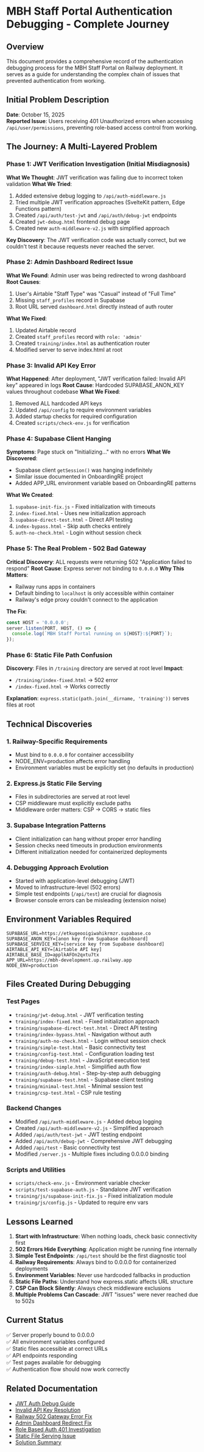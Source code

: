 # MBH Staff Portal Authentication Debugging - Complete Journey

## Overview
This document provides a comprehensive record of the authentication debugging process for the MBH Staff Portal on Railway deployment. It serves as a guide for understanding the complex chain of issues that prevented authentication from working.

## Initial Problem Description
**Date**: October 15, 2025  
**Reported Issue**: Users receiving 401 Unauthorized errors when accessing `/api/user/permissions`, preventing role-based access control from working.

## The Journey: A Multi-Layered Problem

### Phase 1: JWT Verification Investigation (Initial Misdiagnosis)

**What We Thought**: JWT verification was failing due to incorrect token validation
**What We Tried**:
1. Added extensive debug logging to `/api/auth-middleware.js`
2. Tried multiple JWT verification approaches (SvelteKit pattern, Edge Functions pattern)
3. Created `/api/auth/test-jwt` and `/api/auth/debug-jwt` endpoints
4. Created `jwt-debug.html` frontend debug page
5. Created new `auth-middleware-v2.js` with simplified approach

**Key Discovery**: The JWT verification code was actually correct, but we couldn't test it because requests never reached the server.

### Phase 2: Admin Dashboard Redirect Issue

**What We Found**: Admin user was being redirected to wrong dashboard
**Root Causes**:
1. User's Airtable "Staff Type" was "Casual" instead of "Full Time"
2. Missing `staff_profiles` record in Supabase
3. Root URL served `dashboard.html` directly instead of auth router

**What We Fixed**:
1. Updated Airtable record
2. Created `staff_profiles` record with `role: 'admin'`
3. Created `training/index.html` as authentication router
4. Modified server to serve index.html at root

### Phase 3: Invalid API Key Error

**What Happened**: After deployment, "JWT verification failed: Invalid API key" appeared in logs
**Root Cause**: Hardcoded SUPABASE_ANON_KEY values throughout codebase
**What We Fixed**:
1. Removed ALL hardcoded API keys
2. Updated `/api/config` to require environment variables
3. Added startup checks for required configuration
4. Created `scripts/check-env.js` for verification

### Phase 4: Supabase Client Hanging

**Symptoms**: Page stuck on "Initializing..." with no errors
**What We Discovered**: 
- Supabase client `getSession()` was hanging indefinitely
- Similar issue documented in OnboardingRE project
- Added APP_URL environment variable based on OnboardingRE patterns

**What We Created**:
1. `supabase-init-fix.js` - Fixed initialization with timeouts
2. `index-fixed.html` - Uses new initialization approach
3. `supabase-direct-test.html` - Direct API testing
4. `index-bypass.html` - Skip auth checks entirely
5. `auth-no-check.html` - Login without session check

### Phase 5: The Real Problem - 502 Bad Gateway

**Critical Discovery**: ALL requests were returning 502 "Application failed to respond"
**Root Cause**: Express server not binding to `0.0.0.0`
**Why This Matters**:
- Railway runs apps in containers
- Default binding to `localhost` is only accessible within container
- Railway's edge proxy couldn't connect to the application

**The Fix**:
```javascript
const HOST = '0.0.0.0';
server.listen(PORT, HOST, () => {
  console.log(`MBH Staff Portal running on ${HOST}:${PORT}`);
});
```

### Phase 6: Static File Path Confusion

**Discovery**: Files in `/training` directory are served at root level
**Impact**: 
- `/training/index-fixed.html` → 502 error
- `/index-fixed.html` → Works correctly

**Explanation**: `express.static(path.join(__dirname, 'training'))` serves files at root

## Technical Discoveries

### 1. Railway-Specific Requirements
- Must bind to `0.0.0.0` for container accessibility
- NODE_ENV=production affects error handling
- Environment variables must be explicitly set (no defaults in production)

### 2. Express.js Static File Serving
- Files in subdirectories are served at root level
- CSP middleware must explicitly exclude paths
- Middleware order matters: CSP → CORS → static files

### 3. Supabase Integration Patterns
- Client initialization can hang without proper error handling
- Session checks need timeouts in production environments
- Different initialization needed for containerized deployments

### 4. Debugging Approach Evolution
- Started with application-level debugging (JWT)
- Moved to infrastructure-level (502 errors)
- Simple test endpoints (`/api/test`) are crucial for diagnosis
- Browser console errors can be misleading (extension noise)

## Environment Variables Required
```
SUPABASE_URL=https://etkugeooigiwahikrmzr.supabase.co
SUPABASE_ANON_KEY=[anon key from Supabase dashboard]
SUPABASE_SERVICE_KEY=[service key from Supabase dashboard]
AIRTABLE_API_KEY=[Airtable API key]
AIRTABLE_BASE_ID=applkAFOn2qxtu7tx
APP_URL=https://mbh-development.up.railway.app
NODE_ENV=production
```

## Files Created During Debugging

### Test Pages
- `training/jwt-debug.html` - JWT verification testing
- `training/index-fixed.html` - Fixed initialization approach
- `training/supabase-direct-test.html` - Direct API testing
- `training/index-bypass.html` - Navigation without auth
- `training/auth-no-check.html` - Login without session check
- `training/simple-test.html` - Basic connectivity test
- `training/config-test.html` - Configuration loading test
- `training/debug-test.html` - JavaScript execution test
- `training/index-simple.html` - Simplified auth flow
- `training/auth-debug.html` - Step-by-step auth debugging
- `training/supabase-test.html` - Supabase client testing
- `training/minimal-test.html` - Minimal session test
- `training/csp-test.html` - CSP rule testing

### Backend Changes
- Modified `/api/auth-middleware.js` - Added debug logging
- Created `/api/auth-middleware-v2.js` - Simplified approach
- Added `/api/auth/test-jwt` - JWT testing endpoint
- Added `/api/auth/debug-jwt` - Comprehensive JWT debugging
- Added `/api/test` - Basic connectivity test
- Modified `/server.js` - Multiple fixes including 0.0.0.0 binding

### Scripts and Utilities
- `scripts/check-env.js` - Environment variable checker
- `scripts/test-supabase-auth.js` - Standalone JWT verification
- `training/js/supabase-init-fix.js` - Fixed initialization module
- `training/js/config.js` - Updated to require env vars

## Lessons Learned

1. **Start with Infrastructure**: When nothing loads, check basic connectivity first
2. **502 Errors Hide Everything**: Application might be running fine internally
3. **Simple Test Endpoints**: `/api/test` should be the first diagnostic tool
4. **Railway Requirements**: Always bind to 0.0.0.0 for containerized deployments
5. **Environment Variables**: Never use hardcoded fallbacks in production
6. **Static File Paths**: Understand how express.static affects URL structure
7. **CSP Can Block Silently**: Always check middleware exclusions
8. **Multiple Problems Can Cascade**: JWT "issues" were never reached due to 502s

## Current Status
✅ Server properly bound to 0.0.0.0  
✅ All environment variables configured  
✅ Static files accessible at correct URLs  
✅ API endpoints responding  
✅ Test pages available for debugging  
✅ Authentication flow should now work correctly

## Related Documentation
- [JWT Auth Debug Guide](./JWT_AUTH_DEBUG_GUIDE.md)
- [Invalid API Key Resolution](./INVALID_API_KEY_RESOLUTION.md)
- [Railway 502 Gateway Error Fix](./RAILWAY_502_GATEWAY_ERROR_FIX.md)
- [Admin Dashboard Redirect Fix](./ADMIN_DASHBOARD_REDIRECT_FIX.md)
- [Role Based Auth 401 Investigation](./ROLE_BASED_AUTH_401_INVESTIGATION.md)
- [Static File Serving Issue](./STATIC_FILE_SERVING_ISSUE.md)
- [Solution Summary](./SOLUTION_SUMMARY.md)
